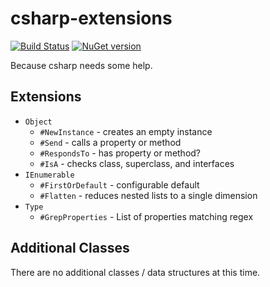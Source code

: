 # csharp-extensions
[![Build Status](https://travis-ci.org/NullVoxPopuli/csharp-extensions.svg)](https://travis-ci.org/NullVoxPopuli/csharp-extensions) [![NuGet version](https://badge.fury.io/nu/csharp-extensions.svg)](http://badge.fury.io/nu/csharp-extensions)

Because csharp needs some help.

## Extensions

 - `Object`
   - `#NewInstance` - creates an empty instance
   - `#Send` - calls a property or method
   - `#RespondsTo` - has property or method?
   - `#IsA` - checks class, superclass, and interfaces
 - `IEnumerable`
   - `#FirstOrDefault` - configurable default
   - `#Flatten` - reduces nested lists to a single dimension
 - `Type`
   - `#GrepProperties` - List of properties matching regex

## Additional Classes

There are no additional classes / data structures at this time.
